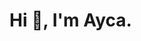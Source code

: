 



<h1>Hi 👋, I'm Ayca.</h1>
<!--
<p >I  am computer engineer from Turkey. I am interested on frontend development, web design and cloud computing. And curently improving in these areas. Also I am co-founder of Çalıbahçe which is an E-commerce market about sustainable farming. </p> -->



<!--
**aycakcayy/aycakcayy** is a ✨ _special_ ✨ repository because its `README.md` (this file) appears on your GitHub profile.

Here are some ideas to get you started:

- 🔭 I’m currently working on ...
- 🌱 I’m currently learning ...
- 👯 I’m looking to collaborate on ...
- 🤔 I’m looking for help with ...
- 💬 Ask me about ...
- 📫 How to reach me: ...
- 😄 Pronouns: ...
- ⚡ Fun fact: ...
-->
